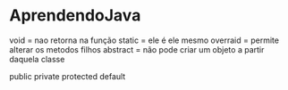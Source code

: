 # AprendendoJava

void = nao retorna na função 
static = ele é ele mesmo
overraid = permite alterar os metodos filhos 
abstract = não pode criar um objeto a partir daquela classe


public 
private
protected
default


